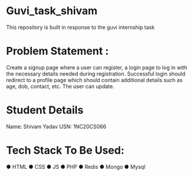 # Guvi_task_shivam
This repository is built in response to the guvi internship task

# Problem Statement :

Create a signup page where a user can register, a login page to 
log in with the necessary details needed during registration.
Successful login should redirect to a profile page which should 
contain additional details such as age, dob, contact, etc. The user 
can update.

# Student Details
Name: Shivam Yadav
USN: 1NC20CS066

# Tech Stack To Be Used:
 ● HTML
 ● CSS
 ● JS
 ● PHP
 ● Redis
 ● Mongo
 ● Mysql
